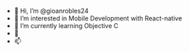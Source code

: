 - 👋 Hi, I’m @gioanrobles24
- 👀 I’m interested in Mobile Development with React-native 
- 🌱 I’m currently learning   Objective C
- 💞️ 
- 📫

<!---
gioanrobles24/gioanrobles24 is a ✨ special ✨ repository because its `README.md` (this file) appears on your GitHub profile.
You can click the Preview link to take a look at your changes.
--->
